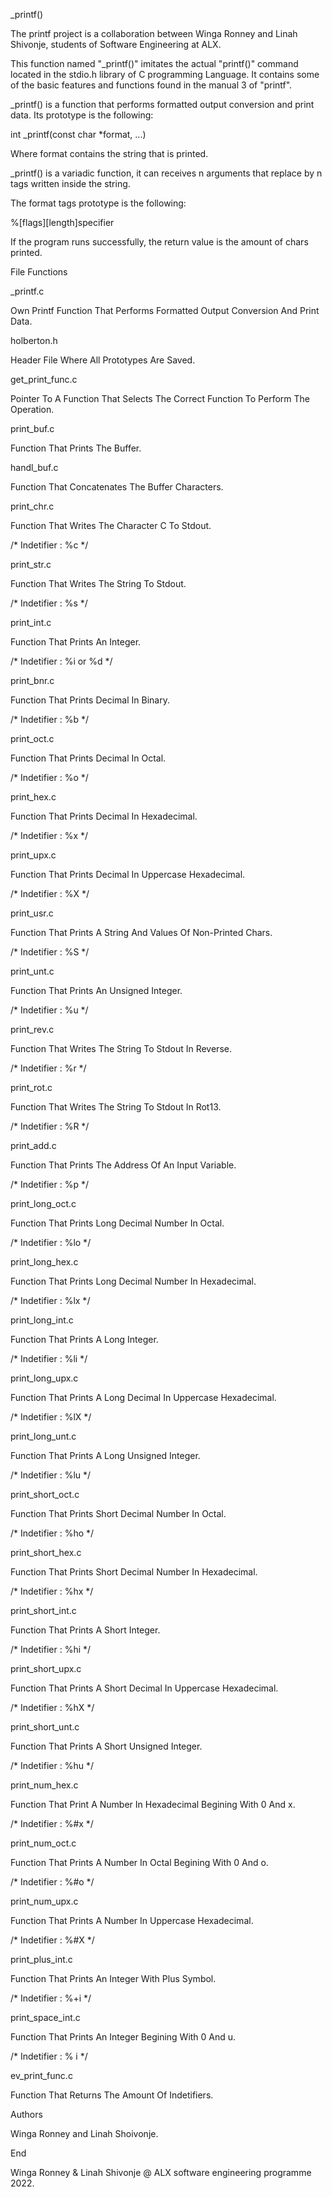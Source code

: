 _printf()

The printf project is a collaboration between Winga Ronney and Linah Shivonje, students of Software Engineering at ALX.



This function named "_printf()" imitates the actual "printf()" command located in the stdio.h library of C programming Language. It contains some of the basic features and functions found in the manual 3 of "printf".



_printf() is a function that performs formatted output conversion and print data. Its prototype is the following:



  int _printf(const char *format, ...)
  
Where format contains the string that is printed.



_printf() is a variadic function, it can receives n arguments that replace by n tags written inside the string.



The format tags prototype is the following:



%[flags][length]specifier

If the program runs successfully, the return value is the amount of chars printed.



File Functions

_printf.c

Own Printf Function That Performs Formatted Output Conversion And Print Data.



holberton.h

Header File Where All Prototypes Are Saved.



get_print_func.c

Pointer To A Function That Selects The Correct Function To Perform The Operation.



print_buf.c

Function That Prints The Buffer.



handl_buf.c

Function That Concatenates The Buffer Characters.



print_chr.c

Function That Writes The Character C To Stdout.



/* Indetifier : %c */



print_str.c

Function That Writes The String To Stdout.



/* Indetifier : %s */



print_int.c

Function That Prints An Integer.



/* Indetifier : %i or %d */



print_bnr.c

Function That Prints Decimal In Binary.



/* Indetifier : %b */



print_oct.c

Function That Prints Decimal In Octal.



/* Indetifier : %o */



print_hex.c

Function That Prints Decimal In Hexadecimal.



/* Indetifier : %x */



print_upx.c

Function That Prints Decimal In Uppercase Hexadecimal.



/* Indetifier : %X */



print_usr.c

Function That Prints A String And Values Of Non-Printed Chars.



/* Indetifier : %S */



print_unt.c

Function That Prints An Unsigned Integer.



/* Indetifier : %u */



print_rev.c

Function That Writes The String To Stdout In Reverse.



/* Indetifier : %r */



print_rot.c

Function That Writes The String To Stdout In Rot13.



/* Indetifier : %R */



print_add.c

Function That Prints The Address Of An Input Variable.



/* Indetifier : %p */



print_long_oct.c

Function That Prints Long Decimal Number In Octal.



/* Indetifier : %lo */



print_long_hex.c

Function That Prints Long Decimal Number In Hexadecimal.



/* Indetifier : %lx */



print_long_int.c

Function That Prints A Long Integer.



/* Indetifier : %li */



print_long_upx.c

Function That Prints A Long Decimal In Uppercase Hexadecimal.



/* Indetifier : %lX */



print_long_unt.c

Function That Prints A Long Unsigned Integer.



/* Indetifier : %lu */



print_short_oct.c

Function That Prints Short Decimal Number In Octal.



/* Indetifier : %ho */



print_short_hex.c

Function That Prints Short Decimal Number In Hexadecimal.



/* Indetifier : %hx */



print_short_int.c

Function That Prints A Short Integer.



/* Indetifier : %hi */



print_short_upx.c

Function That Prints A Short Decimal In Uppercase Hexadecimal.



/* Indetifier : %hX */



print_short_unt.c

Function That Prints A Short Unsigned Integer.



/* Indetifier : %hu */



print_num_hex.c

Function That Print A Number In Hexadecimal Begining With 0 And x.



/* Indetifier : %#x */



print_num_oct.c

Function That Prints A Number In Octal Begining With 0 And o.



/* Indetifier : %#o */



print_num_upx.c

Function That Prints A Number In Uppercase Hexadecimal.



/* Indetifier : %#X */



print_plus_int.c

Function That Prints An Integer With Plus Symbol.



/* Indetifier : %+i */



print_space_int.c

Function That Prints An Integer Begining With 0 And u.



/* Indetifier : % i */



ev_print_func.c

Function That Returns The Amount Of Indetifiers.



Authors

Winga Ronney and Linah Shoivonje.


End

Winga Ronney & Linah Shivonje @ ALX software engineering programme 2022.
